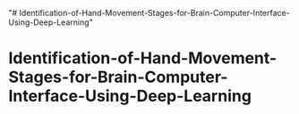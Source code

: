 "# Identification-of-Hand-Movement-Stages-for-Brain-Computer-Interface-Using-Deep-Learning" 
# Identification-of-Hand-Movement-Stages-for-Brain-Computer-Interface-Using-Deep-Learning
